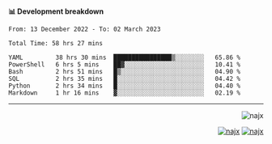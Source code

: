 <b>📊 Development breakdown</b>
<!--START_SECTION:waka-->

```text
From: 13 December 2022 - To: 02 March 2023

Total Time: 58 hrs 27 mins

YAML         38 hrs 30 mins  ████████████████▒░░░░░░░░   65.86 %
PowerShell   6 hrs 5 mins    ██▓░░░░░░░░░░░░░░░░░░░░░░   10.41 %
Bash         2 hrs 51 mins   █▒░░░░░░░░░░░░░░░░░░░░░░░   04.90 %
SQL          2 hrs 35 mins   █░░░░░░░░░░░░░░░░░░░░░░░░   04.42 %
Python       2 hrs 34 mins   █░░░░░░░░░░░░░░░░░░░░░░░░   04.40 %
Markdown     1 hr 16 mins    ▓░░░░░░░░░░░░░░░░░░░░░░░░   02.19 %
```

<!--END_SECTION:waka-->
-----
<p align="right">
  <img src="https://komarev.com/ghpvc/?username=najx&label=GitHub%20Profile%20Views&color=yellow&style=flat" alt="najx" />
</p align="center">
<p align="right">
  <a href="https://www.linkedin.com/in/abdx"><img src="https://img.shields.io/badge/LinkedIn--_.svg?style=social&logo=linkedin" alt="najx"></a>
  <a href="https://stackoverflow.com/users/19588110/najim-abdelmoula"><img src="https://img.shields.io/badge/Stack Overflow--_.svg?style=social&logo=stackoverflow" alt="najx"></a>
</p align="center">
